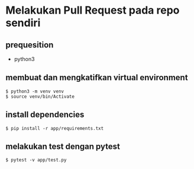 # Melakukan Pull Request pada repo sendiri 

## prequesition
- python3

## membuat dan mengkatifkan virtual environment 
```
$ python3 -m venv venv
$ source venv/bin/Activate
```

## install dependencies
```
$ pip install -r app/requirements.txt
```

## melakukan test dengan pytest
```
$ pytest -v app/test.py
```